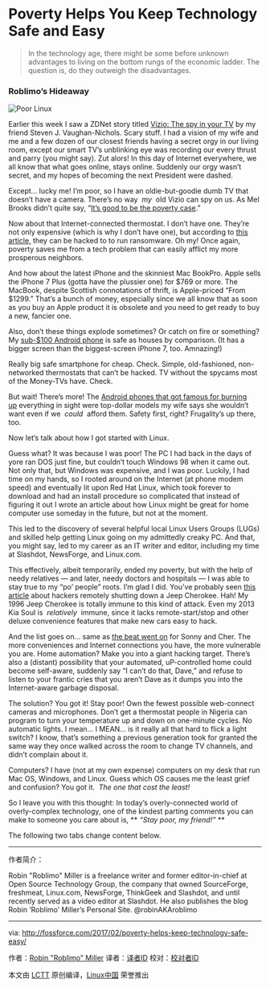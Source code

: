 Poverty Helps You Keep Technology Safe and Easy
============================================================

> In the technology age, there might be some before unknown advantages to living on the bottom rungs of the economic ladder. The question is, do they outweigh the disadvantages.

### Roblimo’s Hideaway

 ![Poor Linux](https://i0.wp.com/fossforce.com/wp-content/uploads/2017/02/trailerpark.jpg?resize=525%2C381) 

Earlier this week I saw a ZDNet story titled [Vizio: The spy in your TV][1] by my friend Steven J. Vaughan-Nichols. Scary stuff. I had a vision of my wife and me and a few dozen of our closest friends having a secret orgy in our living room, except our smart TV’s unblinking eye was recording our every thrust and parry (you might say). Zut alors! In this day of Internet everywhere, we all know that what goes online, stays online. Suddenly our orgy wasn’t secret, and my hopes of becoming the next President were dashed.

Except… lucky me! I’m poor, so I have an oldie-but-goodie dumb TV that doesn’t have a camera. There’s no way  _my_  old Vizio can spy on us. As Mel Brooks didn’t quite say, “[It’s good to be the poverty case][2].”

Now about that Internet-connected thermostat. I don’t have one. They’re not only expensive (which is why I don’t have one), but according to [this article,][3] they can be hacked to to run ransomware. Oh my! Once again, poverty saves me from a tech problem that can easily afflict my more prosperous neighbors.

And how about the latest iPhone and the skinniest Mac BookPro. Apple sells the iPhone 7 Plus (gotta have the plussier one) for $769 or more. The MacBook, despite Scottish connotations of thrift, is Apple-priced “From $1299.” That’s a bunch of money, especially since we all know that as soon as you buy an Apple product it is obsolete and you need to get ready to buy a new, fancier one.

Also, don’t these things explode sometimes? Or catch on fire or something? My [sub-$100 Android phone][4] is safe as houses by comparison. (It has a bigger screen than the biggest-screen iPhone 7, too. Amnazing!)

Really big safe smartphone for cheap. Check. Simple, old-fashioned, non-networked thermostats that can’t be hacked. TV without the spycams most of the Money-TVs have. Check.

But wait! There’s more! The [Android phones that got famous for burning up][5] everything in sight were top-dollar models my wife says she wouldn’t want even if we  _could_  afford them. Safety first, right? Frugality’s up there, too.

Now let’s talk about how I got started with Linux.

Guess what? It was because I was poor! The PC I had back in the days of yore ran DOS just fine, but couldn’t touch Windows 98 when it came out. Not only that, but Windows was expensive, and I was poor. Luckily, I had time on my hands, so I rooted around on the Internet (at phone modem speed) and eventually lit upon Red Hat Linux, which took forever to download and had an install procedure so complicated that instead of figuring it out I wrote an article about how Linux might be great for home computer use someday in the future, but not at the moment.

This led to the discovery of several helpful local Linux Users Groups (LUGs) and skilled help getting Linux going on my admittedly creaky PC. And that, you might say, led to my career as an IT writer and editor, including my time at Slashdot, NewsForge, and Linux.com.

This effectively, albeit temporarily, ended my poverty, but with the help of needy relatives — and later, needy doctors and hospitals — I was able to stay true to my “po’ people” roots. I’m glad I did. You’ve probably seen [this article][6] about hackers remotely shutting down a Jeep Cherokee. Hah! My 1996 Jeep Cherokee is totally immune to this kind of attack. Even my 2013 Kia Soul is  _relatively_  immune, since it lacks remote-start/stop and other deluxe convenience features that make new cars easy to hack.

And the list goes on… same as [the beat went on][7] for Sonny and Cher. The more conveniences and Internet connections you have, the more vulnerable you are. Home automation? Make you into a giant hacking target. There’s also a (distant) possibility that your automated, uP-controlled home could become self-aware, suddenly say “I can’t do that, Dave,” and refuse to listen to your frantic cries that you aren’t Dave as it dumps you into the Internet-aware garbage disposal.

The solution? You got it! Stay poor! Own the fewest possible web-connect cameras and microphones. Don’t get a thermostat people in Nigeria can program to turn your temperature up and down on one-minute cycles. No automatic lights. I mean… I MEAN… is it really all that hard to flick a light switch? I know, that’s something a previous generation took for granted the same way they once walked across the room to change TV channels, and didn’t complain about it.

Computers? I have (not at my own expense) computers on my desk that run Mac OS, Windows, and Linux. Guess which OS causes me the least grief and confusion? You got it.  _The one that cost the least!_ 

So I leave you with this thought: In today’s overly-connected world of overly-complex technology, one of the kindest parting comments you can make to someone you care about is, ** _“Stay poor, my friend!”_ **

The following two tabs change content below.

--------------------------------------------------------------------------------

作者简介：

Robin "Roblimo" Miller is a freelance writer and former editor-in-chief at Open Source Technology Group, the company that owned SourceForge, freshmeat, Linux.com, NewsForge, ThinkGeek and Slashdot, and until recently served as a video editor at Slashdot. He also publishes the blog Robin ‘Roblimo’ Miller’s Personal Site. @robinAKAroblimo

--------------------------------------------------------------------------------


via: http://fossforce.com/2017/02/poverty-helps-keep-technology-safe-easy/

作者：[Robin "Roblimo" Miller][a]
译者：[译者ID](https://github.com/译者ID)
校对：[校对者ID](https://github.com/校对者ID)

本文由 [LCTT](https://github.com/LCTT/TranslateProject) 原创编译，[Linux中国](https://linux.cn/) 荣誉推出

[a]:http://www.roblimo.com/
[1]:http://www.zdnet.com/article/vizio-the-spy-in-your-tv/
[2]:https://www.youtube.com/watch?v=StJS51d1Fzg
[3]:https://www.infosecurity-magazine.com/news/defcon-thermostat-control-hacked/
[4]:https://www.amazon.com/LG-Stylo-Prepaid-Carrier-Locked/dp/B01FSVN3W2/ref=sr_1_1
[5]:https://www.cnet.com/news/why-is-samsung-galaxy-note-7-exploding-overheating/
[6]:https://www.wired.com/2015/07/hackers-remotely-kill-jeep-highway/
[7]:https://www.youtube.com/watch?v=umrp1tIBY8Q
